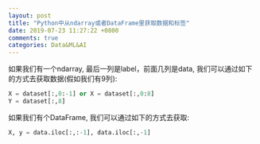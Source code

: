 ```yaml
---
layout: post
title: "Python中从ndarray或者DataFrame里获取数据和标签"
date: 2019-07-23 11:27:22 +0800
comments: true
categories: Data&ML&AI
---
```

如果我们有一个ndarray, 最后一列是label，前面几列是data, 我们可以通过如下的方式去获取数据(假如我们有9列):
```py
X = dataset[:,0:-1] or X = dataset[:,0:8]
Y = dataset[:,8]
```

如果我们有个DataFrame, 我们可以通过如下的方式去获取:
```py
X, y = data.iloc[:,:-1], data.iloc[:,-1]
```


